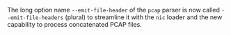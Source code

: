 The long option name `--emit-file-header` of the `pcap` parser is now called
`--emit-file-headers` (plural) to streamline it with the `nic` loader and the
new capability to process concatenated PCAP files.
